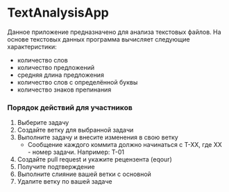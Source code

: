 # TextAnalysisApp

Данное приложение предназначено для анализа текстовых файлов. На основе текстовых данных программа вычисляет следующие характеристики:
- количество слов
- количество предложений
- средняя длина предложения
- количество слов с определённой буквы
- количество знаков препинания

### Порядок действий для участников

1. Выберите задачу
2. Создайте ветку для выбранной задачи
3. Выполните задачу и внесите изменения в свою ветку
   - Сообщение каждого коммита должно начинаться с T-XX, где XX - номер задачи. Например: T-01
4. Создайте pull request и укажите рецензента (eqour)
5. Получите подтверждение
6. Выполните слияние вашей ветки с основной
7. Удалите ветку по вашей задаче
